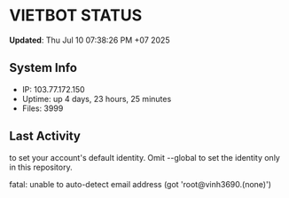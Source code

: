# VIETBOT STATUS
**Updated**: Thu Jul 10 07:38:26 PM +07 2025

## System Info
- IP: 103.77.172.150
- Uptime: up 4 days, 23 hours, 25 minutes
- Files: 3999

## Last Activity

to set your account's default identity.
Omit --global to set the identity only in this repository.

fatal: unable to auto-detect email address (got 'root@vinh3690.(none)')

